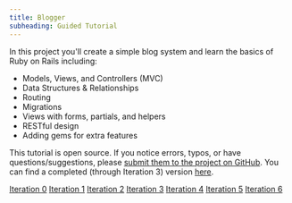 ```yaml
---
title: Blogger
subheading: Guided Tutorial
---
```


In this project you'll create a simple blog system and learn the basics of Ruby on Rails including:

* Models, Views, and Controllers (MVC)
* Data Structures & Relationships
* Routing
* Migrations
* Views with forms, partials, and helpers
* RESTful design
* Adding gems for extra features

This tutorial is open source. If you notice errors, typos, or have questions/suggestions, please [submit them to the project on GitHub](https://github.com/turingschool/backend-curriculum-site/blob/gh-pages/module2/misc/blogger.md). You can find a completed (through Iteration 3) version [here](https://github.com/AliSchlereth/blogger).

[Iteration 0](https://github.com/turingschool/backend-curriculum-site/module2/misc/blogger_iteration_0.md)
[Iteration 1](https://github.com/turingschool/backend-curriculum-site/module2/misc/blogger_iteration_1.md)
[Iteration 2](https://github.com/turingschool/backend-curriculum-site/module2/misc/blogger_iteration_2.md)
[Iteration 3](https://github.com/turingschool/backend-curriculum-site/module2/misc/blogger_iteration_3.md)
[Iteration 4](https://github.com/turingschool/backend-curriculum-site/module2/misc/blogger_iteration_4.md)
[Iteration 5](https://github.com/turingschool/backend-curriculum-site/module2/misc/blogger_iteration_5.md)
[Iteration 6](https://github.com/turingschool/backend-curriculum-site/module2/misc/blogger_iteration_6.md)
